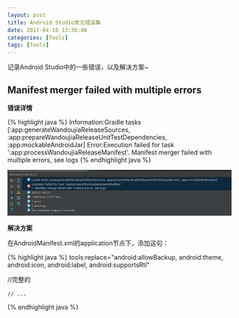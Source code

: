 ```yaml
---
layout: post
title: Android Studio常见错误集
date: 2017-04-10 13:36:00
categories: [Tools]
tags: [Tools]
---
```


记录Android Studio中的一些错误，以及解决方案~
<!--more-->

## Manifest merger failed with multiple errors

**错误详情**

{% highlight java %}
Information:Gradle tasks [:app:generateWandoujiaReleaseSources, :app:prepareWandoujiaReleaseUnitTestDependencies, :app:mockableAndroidJar]
Error:Execution failed for task ':app:processWandoujiaReleaseManifest'.
Manifest merger failed with multiple errors, see logs
{% endhighlight java %}

<img src="/assets/drawable/android_studio_error1.png"  alt="pic" />

**解决方案**

在AndroidManifest.xml的application节点下，添加这句：

{% highlight java %}
tools:replace="android:allowBackup, android:theme, android:icon, android:label, android:supportsRtl"

//完整的
<application
	android:allowBackup="false"
    android:icon="@mipmap/ic_launcher"
    android:roundIcon="@mipmap/ic_launcher_round"
    android:supportsRtl="false"
    android:theme="@style/AppTheme"
    tools:replace="android:allowBackup, android:theme, android:icon, android:label, android:supportsRtl">

	// ...

</application>
{% endhighlight java %}

